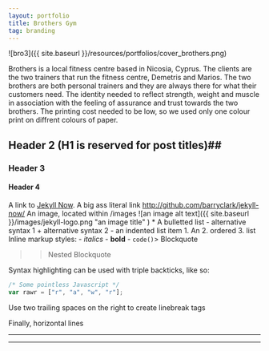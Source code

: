 ```yaml
---
layout: portfolio
title: Brothers Gym
tag: branding
---
```

![bro3]({{ site.baseurl }}/resources/portfolios/cover_brothers.png)


Brothers is a local fitness centre based in Nicosia, Cyprus. The clients are the two trainers that run the fitness
centre, Demetris and Marios. The two brothers are both personal trainers and they are always there for what their
customers need. The identity needed to reflect strength, weight and muscle in association with the feeling of assurance
and trust towards the two brothers. The printing cost needed to be low, so we used only one colour print on diffrent
colours of paper.

## Header 2 (H1 is reserved for post titles)##

### Header 3

#### Header 4

A link to [Jekyll Now](http://github.com/barryclark/jekyll-now/). A big ass literal link
<http://github.com/barryclark/jekyll-now/> An image, located within /images ![an image alt
  text]({{ site.baseurl }}/images/jekyll-logo.png "an image title" ) * A bulletted list - alternative syntax 1 +
  alternative syntax 2 - an indented list item 1. An 2. ordered 3. list Inline markup styles: - _italics_ - **bold** -
  `code()`> Blockquote
  >> Nested Blockquote

  Syntax highlighting can be used with triple backticks, like so:

  ```javascript
  /* Some pointless Javascript */
  var rawr = ["r", "a", "w", "r"];
  ```

  Use two trailing spaces
  on the right
  to create linebreak tags

  Finally, horizontal lines

  ----
  ****